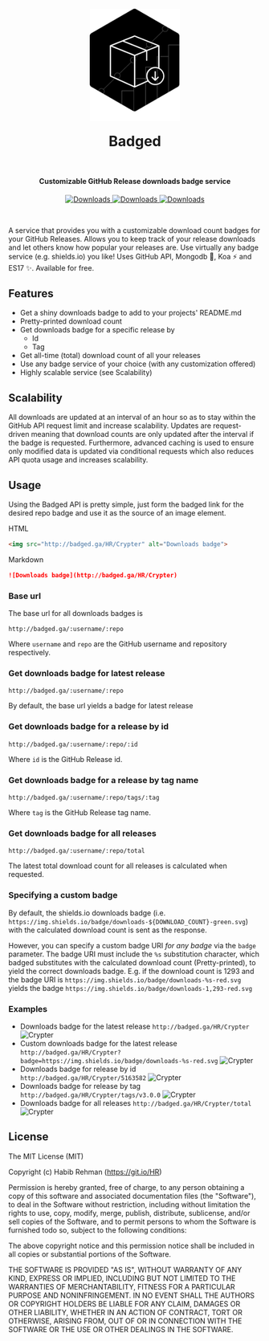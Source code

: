 <h1 align="center">
  <br>
  <a href="https://github.com/HR/Badged"><img src="https://raw.githubusercontent.com/HR/badged/master/public/badged_logo.png" alt="Badged" width="180" style= "margin-bottom: 1rem"></a>
  <br>
  Badged
  <br>
  <br>
</h1>


<h4 align="center">Customizable GitHub Release downloads badge service</h4>

<p align="center">
  <a href="https://github.com/HR/Crypter">
    <img src="http://badged.ga/HR/Crypter/tags/v3.0.0?badge=https://img.shields.io/badge/downloads-%s-orange.svg?style=flat-square"
      alt="Downloads">
  </a>
  <a href="https://github.com/atom/atom">
    <img src="http://badged.ga/atom/atom?badge=https://img.shields.io/badge/downloads-%s-green.svg?style=flat-square"
      alt="Downloads">
  </a>
  <a href="https://github.com/electron/electron">
    <img src="http://badged.ga/electron/electron/total?badge=https://img.shields.io/badge/downloads-%s-blue.svg?style=flat-square"
      alt="Downloads">
  </a>
</p>
<br>


A service that provides you with a customizable download count badges for your
GitHub Releases. Allows you to keep track of your release downloads and let
others know how popular your releases are. Use virtually any badge service (e.g.
shields.io) you like! Uses GitHub API, Mongodb 🌱, Koa ⚡ and ES17 ✨.
Available for free.

## Features
- Get a shiny downloads badge to add to your projects' README.md
- Pretty-printed download count
- Get downloads badge for a specific release by
  - Id
  - Tag
- Get all-time (total) download count of all your releases
- Use any badge service of your choice (with any customization offered)
- Highly scalable service (see Scalability)

## Scalability
All downloads are updated at an interval of an hour so as to stay within the
GitHub API request limit and increase scalability. Updates are request-driven
meaning that download counts are only updated after the interval if the badge is
requested. Furthermore, advanced caching is used to ensure only modified data is
updated via conditional requests which also reduces API quota usage and
increases scalability.

## Usage
Using the Badged API is pretty simple, just form the badged link for the desired
repo badge and use it as the source of an image element.

HTML
```html
<img src="http://badged.ga/HR/Crypter" alt="Downloads badge">
```
Markdown
```markdown
![Downloads badge](http://badged.ga/HR/Crypter)
```

### Base url
The base url for all downloads badges is
```
http://badged.ga/:username/:repo
```
Where `username` and `repo` are the GitHub username and repository respectively.

### Get downloads badge for latest release
```
http://badged.ga/:username/:repo
```
By default, the base url yields a badge for latest release

### Get downloads badge for a release by id
```
http://badged.ga/:username/:repo/:id
```
Where `id` is the GitHub Release id.

### Get downloads badge for a release by tag name
```
http://badged.ga/:username/:repo/tags/:tag
```
Where `tag` is the GitHub Release tag name.

### Get downloads badge for all releases
```
http://badged.ga/:username/:repo/total
```
The latest total download count for all releases is calculated when requested.

### Specifying a custom badge
By default, the shields.io downloads badge (i.e.
`https://img.shields.io/badge/downloads-${DOWNLOAD_COUNT}-green.svg`) with the
calculated download count is sent as the response.

However, you can specify a custom badge URI _for any badge_ via the `badge`
parameter. The badge URI must include the `%s` substitution character, which
badged substitutes with the calculated download count (Pretty-printed), to yield
the correct downloads badge. E.g. if the download count is 1293 and the badge
URI is `https://img.shields.io/badge/downloads-%s-red.svg` yields the badge
`https://img.shields.io/badge/downloads-1,293-red.svg`

### Examples
- Downloads badge for the latest release `http://badged.ga/HR/Crypter` ![Crypter](http://badged.ga/HR/Crypter)
- Custom downloads badge for the latest release `http://badged.ga/HR/Crypter?badge=https://img.shields.io/badge/downloads-%s-red.svg` ![Crypter](http://badged.ga/HR/Crypter?badge=https://img.shields.io/badge/downloads-%s-red.svg)
- Downloads badge for release by id `http://badged.ga/HR/Crypter/5163582` ![Crypter](http://badged.ga/HR/Crypter/5163582)
- Downloads badge for release by tag `http://badged.ga/HR/Crypter/tags/v3.0.0` ![Crypter](http://badged.ga/HR/Crypter/tags/v3.0.0)
- Downloads badge for all releases `http://badged.ga/HR/Crypter/total`![Crypter](http://badged.ga/HR/Crypter/total)

## License
The MIT License (MIT)

Copyright (c) Habib Rehman (https://git.io/HR)

Permission is hereby granted, free of charge, to any person obtaining a copy
of this software and associated documentation files (the "Software"), to deal
in the Software without restriction, including without limitation the rights
to use, copy, modify, merge, publish, distribute, sublicense, and/or sell
copies of the Software, and to permit persons to whom the Software is
furnished todo so, subject to the following conditions:

The above copyright notice and this permission notice shall be included in
all copies or substantial portions of the Software.

THE SOFTWARE IS PROVIDED "AS IS", WITHOUT WARRANTY OF ANY KIND, EXPRESS OR
IMPLIED, INCLUDING BUT NOT LIMITED TO THE WARRANTIES OF MERCHANTABILITY,
FITNESS FOR A PARTICULAR PURPOSE AND NONINFRINGEMENT. IN NO EVENT SHALL THE
AUTHORS OR COPYRIGHT HOLDERS BE LIABLE FOR ANY CLAIM, DAMAGES OR OTHER
LIABILITY, WHETHER IN AN ACTION OF CONTRACT, TORT OR OTHERWISE, ARISING FROM,
OUT OF OR IN CONNECTION WITH THE SOFTWARE OR THE USE OR OTHER DEALINGS IN
THE SOFTWARE.
